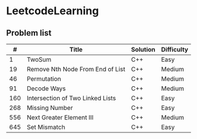 # LeetcodeLearning

## Problem list
| #   | Title                            | Solution | Difficulty |
| --- | -------------------------------- | -------- | ---------- |
| 1   | TwoSum                           | C++      | Easy       |
| 19  | Remove Nth Node From End of List | C++      | Medium     |
| 46  | Permutation                      | C++      | Medium     |
| 91  | Decode Ways                      | C++      | Medium     |
| 160 | Intersection of Two Linked Lists | C++      | Easy       |
| 268 | Missing Number                   | C++      | Easy       |
| 556 | Next Greater Element III         | C++      | Medium     |
| 645 | Set Mismatch                     | C++      | Easy       |